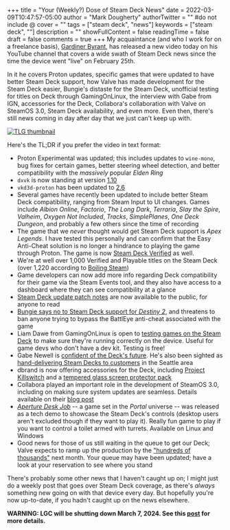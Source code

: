 +++
title = "Your (Weekly?) Dose of Steam Deck News"
date = 2022-03-09T10:47:57-05:00
author = "Mark Dougherty"
authorTwitter = "" #do not include @
cover = ""
tags = ["steam deck", "news"]
keywords = ["steam deck", ""]
description = ""
showFullContent = false
readingTime = false
draft = false
comments = true
+++
My acquaintance (and who I work for on a freelance basis), [Gardiner Byrant](https://www.youtube.com/c/GardinerBryant), has released a new video today on his YouTube channel that covers a wide swath of Steam Deck news since the time the device went "live" on February 25th.

In it he covers Proton updates, specific games that were updated to have better Steam Deck support, how Valve has made development for the Steam Deck easier, Bungie's distaste for the Steam Deck, unofficial testing for titles on Deck through GamingOnLinux, the interview with Gabe from IGN, accessories for the Deck, Collabora's collaboration with Valve on SteamOS 3.0, Steam Deck availability, and even more. Even then, there's still news coming in day after day that we just can't keep up with.

[![TLG thumbnail](https://img.youtube.com/vi/MSkcNwI993s/0.jpg)](https://youtu.be/MSkcNwI993s "Steam Deck News")

Here's the TL;DR if you prefer the video in text format:
- Proton Experimental was updated; this includes updates to `wine-mono`, bug fixes for certain games, better steering wheel detection, and better compatibility with the *massively* popular *Elden Ring*
- `dxvk` is now standing at version [1.10](https://github.com/doitsujin/dxvk/releases/tag/v1.10)
- `vkd3d-proton` has been updated to [2.6](https://github.com/HansKristian-Work/vkd3d-proton/releases/tag/v2.6)
- Several games have recently been updated to include better Steam Deck compatibility, ranging from Steam Input to UI changes. Games include *Albion Online*, *Factorio*, *The Long Dark*, *Terraria*, *Slay the Spire*, *Valheim*, *Oxygen Not Included*, *Tracks*, *SimplePlanes*, *One Deck Dungeon*, and probably a few others since the time of recording
- The game that we *never* thought would get Steam Deck support is *Apex Legends*. I have tested this personally and can confirm that the Easy Anti-Cheat solution is no longer a hindrance to playing the game through Proton. The game is now [Steam Deck Verified](https://www.gamingonlinux.com/2022/03/apex-legends-gets-steam-deck-verified/) as well.
- We're at well over 1,000 Verified and Playable titles on the Steam Deck (over 1,220 according to [Boiling Steam](https://boilingsteam.com/1220-games-on-the-steam-deck-after-a-major-bump-including-apex-legends-as-verified/))
- Game developers can now add more info regarding Deck compatibility for their game via the Steam Events tool, and they also have access to a dashboard where they can see compatibility at a glance
- [Steam Deck update patch notes](https://store.steampowered.com/news/app/1675200) are now available to the public, for anyone to read
- [Bungie says no to Steam Deck support for *Destiny 2*](https://help.bungie.net/hc/en-us/articles/360049024592-Destiny-2-Steam-Guide), and threatens to ban anyone trying to bypass the BattlEye anti-cheat associated with the game
- Liam Dawe from GamingOnLinux is open to [testing games on the Steam Deck](https://www.gamingonlinux.com/2022/02/developers-let-us-know-if-you-need-help-with-steam-deck-testing/) to make sure they're running correctly on the device. Useful for game devs who don't have a dev kit. Testing is free!
- Gabe Newell is [confident of the Deck's future](https://boilingsteam.com/gaben-confident-about-the-steam-decks-future/). He's also been sighted as [hand-delivering Steam Decks to customers](https://youtu.be/9Dy-KWjp-m0) in the Seattle area
- dbrand is now offering accessories for the Deck, including [Project Killswitch](https://dbrand.com/killswitch) and a [tempered glass screen protector pack](https://dbrand.com/shop/special-edition/tempered-glass-screen-protectors?device=steam-deck#buy)
- Collabora played an important role in the development of SteamOS 3.0, including on making sure system updates are seamless. Details available on their [blog post](https://www.collabora.com/news-and-blog/news-and-events/portable-linux-gaming-with-the-steam-deck.html)
- [*Aperture Desk Job*](https://boilingsteam.com/aperture-desk-job-valves-back-at-it/) -- a game set in the *Portal* universe -- was released as a tech demo to showcase the Steam Deck's controls (desktop users aren't excluded though if they want to play it). Really fun game to play if you want to control a toilet armed with turrets. Available on Linux and Windows
- Good news for those of us still waiting in the queue to get our Deck; Valve expects to ramp up the production by the ["hundreds of thousands"](https://www.gamingonlinux.com/2022/03/valve-expect-to-make-hundreds-of-thousands-of-steam-decks-next-month/) next month. Your queue may have been updated; have a look at your reservation to see where you stand

There's probably some other news that I haven't caught up on; I might just do a weekly post that goes over Steam Deck coverage, as there's *always* something new going on with that device every day. But hopefully you're now up-to-date, if you hadn't caught up on the news elsewhere.

**WARNING: LGC will be shutting down March 7, 2024. See this [post](https://linuxgamingcentral.com/posts/the-end-of-lgc/) for more details.**
